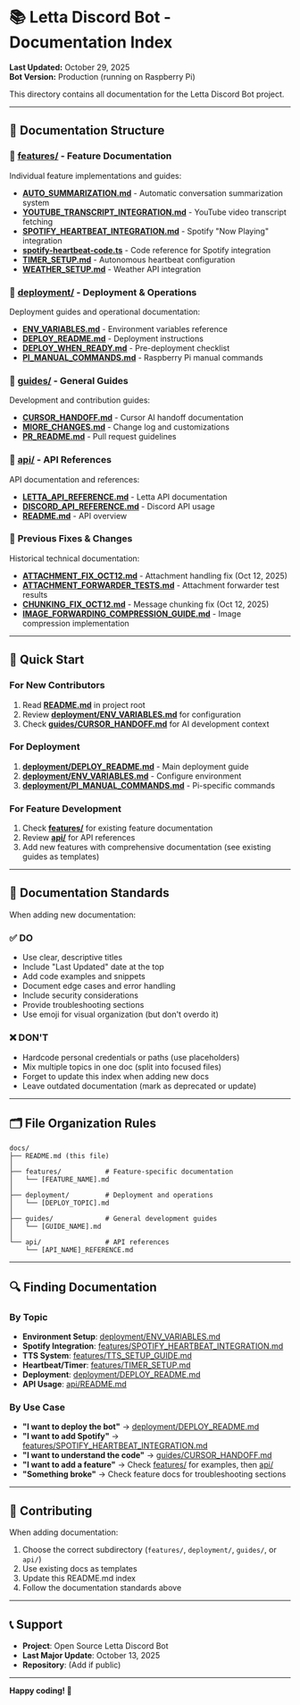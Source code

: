 # 📚 Letta Discord Bot - Documentation Index

**Last Updated:** October 29, 2025  
**Bot Version:** Production (running on Raspberry Pi)

This directory contains all documentation for the Letta Discord Bot project.

---

## 📂 Documentation Structure

### 🎯 **[features/](features/)** - Feature Documentation
Individual feature implementations and guides:
- **[AUTO_SUMMARIZATION.md](features/AUTO_SUMMARIZATION.md)** - Automatic conversation summarization system
- **[YOUTUBE_TRANSCRIPT_INTEGRATION.md](features/YOUTUBE_TRANSCRIPT_INTEGRATION.md)** - YouTube video transcript fetching
- **[SPOTIFY_HEARTBEAT_INTEGRATION.md](features/SPOTIFY_HEARTBEAT_INTEGRATION.md)** - Spotify "Now Playing" integration
- **[spotify-heartbeat-code.ts](features/spotify-heartbeat-code.ts)** - Code reference for Spotify integration
- **[TIMER_SETUP.md](features/TIMER_SETUP.md)** - Autonomous heartbeat configuration
- **[WEATHER_SETUP.md](../WEATHER_SETUP.md)** - Weather API integration

### 🚀 **[deployment/](deployment/)** - Deployment & Operations
Deployment guides and operational documentation:
- **[ENV_VARIABLES.md](deployment/ENV_VARIABLES.md)** - Environment variables reference
- **[DEPLOY_README.md](deployment/DEPLOY_README.md)** - Deployment instructions
- **[DEPLOY_WHEN_READY.md](deployment/DEPLOY_WHEN_READY.md)** - Pre-deployment checklist
- **[PI_MANUAL_COMMANDS.md](deployment/PI_MANUAL_COMMANDS.md)** - Raspberry Pi manual commands

### 📖 **[guides/](guides/)** - General Guides
Development and contribution guides:
- **[CURSOR_HANDOFF.md](guides/CURSOR_HANDOFF.md)** - Cursor AI handoff documentation
- **[MIORE_CHANGES.md](guides/MIORE_CHANGES.md)** - Change log and customizations
- **[PR_README.md](guides/PR_README.md)** - Pull request guidelines

### 🔌 **[api/](api/)** - API References
API documentation and references:
- **[LETTA_API_REFERENCE.md](api/LETTA_API_REFERENCE.md)** - Letta API documentation
- **[DISCORD_API_REFERENCE.md](api/DISCORD_API_REFERENCE.md)** - Discord API usage
- **[README.md](api/README.md)** - API overview

### 🔧 **Previous Fixes & Changes**
Historical technical documentation:
- **[ATTACHMENT_FIX_OCT12.md](ATTACHMENT_FIX_OCT12.md)** - Attachment handling fix (Oct 12, 2025)
- **[ATTACHMENT_FORWARDER_TESTS.md](ATTACHMENT_FORWARDER_TESTS.md)** - Attachment forwarder test results
- **[CHUNKING_FIX_OCT12.md](CHUNKING_FIX_OCT12.md)** - Message chunking fix (Oct 12, 2025)
- **[IMAGE_FORWARDING_COMPRESSION_GUIDE.md](IMAGE_FORWARDING_COMPRESSION_GUIDE.md)** - Image compression implementation

---

## 🚦 Quick Start

### For New Contributors
1. Read **[README.md](../README.md)** in project root
2. Review **[deployment/ENV_VARIABLES.md](deployment/ENV_VARIABLES.md)** for configuration
3. Check **[guides/CURSOR_HANDOFF.md](guides/CURSOR_HANDOFF.md)** for AI development context

### For Deployment
1. **[deployment/DEPLOY_README.md](deployment/DEPLOY_README.md)** - Main deployment guide
2. **[deployment/ENV_VARIABLES.md](deployment/ENV_VARIABLES.md)** - Configure environment
3. **[deployment/PI_MANUAL_COMMANDS.md](deployment/PI_MANUAL_COMMANDS.md)** - Pi-specific commands

### For Feature Development
1. Check **[features/](features/)** for existing feature documentation
2. Review **[api/](api/)** for API references
3. Add new features with comprehensive documentation (see existing guides as templates)

---

## 📝 Documentation Standards

When adding new documentation:

### ✅ DO
- Use clear, descriptive titles
- Include "Last Updated" date at the top
- Add code examples and snippets
- Document edge cases and error handling
- Include security considerations
- Provide troubleshooting sections
- Use emoji for visual organization (but don't overdo it)

### ❌ DON'T
- Hardcode personal credentials or paths (use placeholders)
- Mix multiple topics in one doc (split into focused files)
- Forget to update this index when adding new docs
- Leave outdated documentation (mark as deprecated or update)

---

## 🗂️ File Organization Rules

```
docs/
├── README.md (this file)
│
├── features/           # Feature-specific documentation
│   └── [FEATURE_NAME].md
│
├── deployment/         # Deployment and operations
│   └── [DEPLOY_TOPIC].md
│
├── guides/             # General development guides
│   └── [GUIDE_NAME].md
│
└── api/                # API references
    └── [API_NAME]_REFERENCE.md
```

---

## 🔍 Finding Documentation

### By Topic
- **Environment Setup**: [deployment/ENV_VARIABLES.md](deployment/ENV_VARIABLES.md)
- **Spotify Integration**: [features/SPOTIFY_HEARTBEAT_INTEGRATION.md](features/SPOTIFY_HEARTBEAT_INTEGRATION.md)
- **TTS System**: [features/TTS_SETUP_GUIDE.md](features/TTS_SETUP_GUIDE.md)
- **Heartbeat/Timer**: [features/TIMER_SETUP.md](features/TIMER_SETUP.md)
- **Deployment**: [deployment/DEPLOY_README.md](deployment/DEPLOY_README.md)
- **API Usage**: [api/README.md](api/README.md)

### By Use Case
- **"I want to deploy the bot"** → [deployment/DEPLOY_README.md](deployment/DEPLOY_README.md)
- **"I want to add Spotify"** → [features/SPOTIFY_HEARTBEAT_INTEGRATION.md](features/SPOTIFY_HEARTBEAT_INTEGRATION.md)
- **"I want to understand the code"** → [guides/CURSOR_HANDOFF.md](guides/CURSOR_HANDOFF.md)
- **"I want to add a feature"** → Check [features/](features/) for examples, then [api/](api/)
- **"Something broke"** → Check feature docs for troubleshooting sections

---

## 🤝 Contributing

When adding documentation:
1. Choose the correct subdirectory (`features/`, `deployment/`, `guides/`, or `api/`)
2. Use existing docs as templates
3. Update this README.md index
4. Follow the documentation standards above

---

## 📞 Support

- **Project**: Open Source Letta Discord Bot
- **Last Major Update**: October 13, 2025
- **Repository**: (Add if public)

---

**Happy coding! 🎉**

